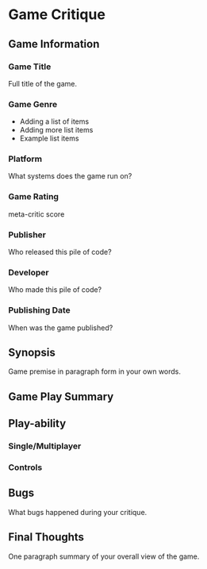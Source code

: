 # Game Critique

## Game Information

### Game Title

Full title of the game.

### Game Genre

* Adding a list of items
* Adding more list items
* Example list items

### Platform

What systems does the game run on?

### Game Rating

meta-critic score

### Publisher

Who released this pile of code?

### Developer

Who made this pile of code?

### Publishing Date

When was the game published?

## Synopsis

Game premise in paragraph form in your own words.

## Game Play Summary

## Play-ability

### Single/Multiplayer

### Controls

## Bugs

What bugs happened during your critique.

## Final Thoughts

One paragraph summary of your overall view of the game.
